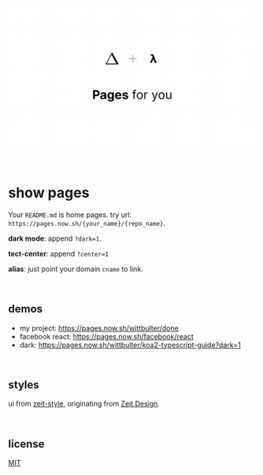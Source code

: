 ![](pages.png)

<br/>

# show pages

Your `README.md` is home pages. try url: `https://pages.now.sh/{your_name}/{repo_name}`.

**dark mode**: append `?dark=1`.

**tect-center**: append `?center=1`

**alias**: just point your domain `cname` to link.

<br/>

## demos
  
  - my project: https://pages.now.sh/wittbulter/done
  - facebook react: https://pages.now.sh/facebook/react
  - dark: https://pages.now.sh/wittbulter/koa2-typescript-guide?dark=1
  
<br/>

## styles
ui from [zeit-style](https://github.com/zeit-ui/zeit-style), originating from [Zeit Design](https://zeit.co/design).

<br/>

## license
[MIT](LICENSE)


